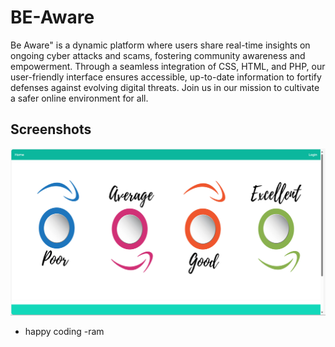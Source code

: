 
# BE-Aware

Be Aware" is a dynamic platform where users share real-time insights on ongoing cyber attacks and scams, fostering community awareness and empowerment. Through a seamless integration of CSS, HTML, and PHP, our user-friendly interface ensures accessible, up-to-date information to fortify defenses against evolving digital threats. Join us in our mission to cultivate a safer online environment for all.
## Screenshots

![App Screenshot](https://github.com/Ram-Pathuri/Reviews_Blog/blob/main/beaware.png)


- happy coding -ram



